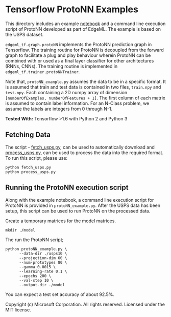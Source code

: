 # Tensorflow ProtoNN Examples

This directory includes an example [notebook](protoNN_example.ipynb)  and a
command line execution script of ProtoNN developed as part of EdgeML. The
example is based on the USPS dataset.

`edgeml_tf.graph.protoNN` implements the ProtoNN prediction graph in Tensorflow.
The training routine for ProtoNN is decoupled from the forward graph to
facilitate a plug and play behaviour wherein ProtoNN can be combined with or
used as a final layer classifier for other architectures (RNNs, CNNs). The
training routine is implemented in `edgeml_tf.trainer.protoNNTrainer`.

Note that, `protoNN_example.py` assumes the data to be in a specific format.  It
is assumed that train and test data is contained in two files, `train.npy` and
`test.npy`. Each containing a 2D numpy array of dimension `[numberOfExamples,
numberOfFeatures + 1]`. The first column of each matrix is assumed to contain
label information. For an N-Class problem, we assume the labels are integers
from 0 through N-1. 

**Tested With:** Tensorflow >1.6 with Python 2 and Python 3

## Fetching Data

The script - [fetch_usps.py](fetch_usps.py), can be used to  automatically
download and [process_usps.py](process_usps.py), can be used to process the
data into the required format.
 To run this script, please use:

    python fetch_usps.py
    python process_usps.py


## Running the ProtoNN execution script

Along with the example notebook, a command line execution script for ProtoNN is
provided in `protoNN_example.py`. After the USPS data has been setup, this
script can be used to run ProtoNN on the processed data.

Create a temporary matrices for the model matrices.
```
mkdir ./model
```

The run the ProtoNN script;

```
python protoNN_example.py \
      --data-dir ./usps10 \
      --projection-dim 60 \
      --num-prototypes 80 \
      --gamma 0.0015 \
      --learning-rate 0.1 \
      --epochs 200 \
      --val-step 10 \
      --output-dir ./model
```

You can expect a test set accuracy of about 92.5%.

Copyright (c) Microsoft Corporation. All rights reserved. 
Licensed under the MIT license.
